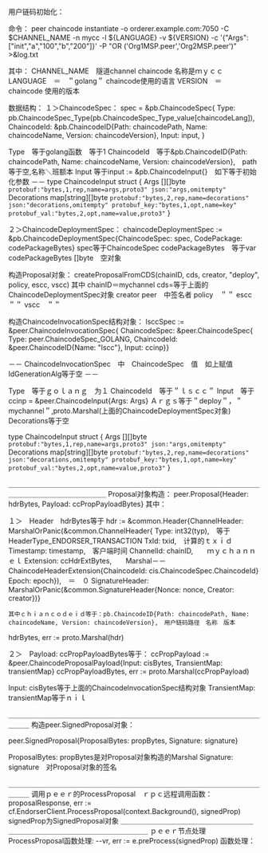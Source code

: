 用户链码初始化：

命令：
peer chaincode instantiate -o orderer.example.com:7050 -C $CHANNEL_NAME -n mycc -l ${LANGUAGE} -v ${VERSION} -c '{"Args":["init","a","100","b","200"]}' -P "OR	('Org1MSP.peer','Org2MSP.peer')" >&log.txt

其中：
CHANNEL_NAME　隧道channel
chaincode 名称是ｍｙｃｃ
LANGUAGE　＝　＂golang＂ chaincode使用的语言
VERSION　＝　chaincode 使用的版本

数据结构：
１＞ChaincodeSpec：
spec = &pb.ChaincodeSpec{
    Type:        pb.ChaincodeSpec_Type(pb.ChaincodeSpec_Type_value[chaincodeLang]),　
    ChaincodeId: &pb.ChaincodeID{Path: chaincodePath, Name: chaincodeName, Version: chaincodeVersion},
    Input:       input,
}

Type　等于golang函数　等于1
ChaincodeId　等于&pb.ChaincodeID{Path: chaincodePath, Name: chaincodeName, Version: chaincodeVersion},　path等于空,名称＼班额本
Input 等于input := &pb.ChaincodeInput{}　如下等于初始化参数
－－
type ChaincodeInput struct {
	Args        [][]byte          `protobuf:"bytes,1,rep,name=args,proto3" json:"args,omitempty"`
	Decorations map[string][]byte `protobuf:"bytes,2,rep,name=decorations" json:"decorations,omitempty" protobuf_key:"bytes,1,opt,name=key" protobuf_val:"bytes,2,opt,name=value,proto3"`
}

２＞ChaincodeDeploymentSpec：
chaincodeDeploymentSpec := &pb.ChaincodeDeploymentSpec{ChaincodeSpec: spec, CodePackage: codePackageBytes}
spec等于ChaincodeSpec
codePackageBytes　等于var codePackageBytes []byte　空对象


构造Proposal对象：
createProposalFromCDS(chainID, cds, creator, "deploy", policy, escc, vscc)
其中
chainID＝mychannel
cds=等于上面的ChaincodeDeploymentSpec对象
creator peer　中签名者
policy　＂＂
escc　＂＂
vscc　＂＂

构造ChaincodeInvocationSpec结构对象：
lsccSpec := &peer.ChaincodeInvocationSpec{
ChaincodeSpec: &peer.ChaincodeSpec{
Type:        peer.ChaincodeSpec_GOLANG,
ChaincodeId: &peer.ChaincodeID{Name: "lscc"},
Input:       ccinp}}

－－
ChaincodeInvocationSpec　中　ChaincodeSpec　值　如上赋值
IdGenerationAlg等于空
－－

Type　等于ｇｏｌａｎｇ　为１
ChaincodeId　等于＂ｌｓｃｃ＂
Input　等于ccinp = &peer.ChaincodeInput{Args: Args}
Ａｒｇｓ等于＂deploy＂，＂mychannel＂,proto.Marshal(上面的ChaincodeDeploymentSpec对象)
Decorations等于空

type ChaincodeInput struct {
	Args        [][]byte          `protobuf:"bytes,1,rep,name=args,proto3" json:"args,omitempty"`
	Decorations map[string][]byte `protobuf:"bytes,2,rep,name=decorations" json:"decorations,omitempty" protobuf_key:"bytes,1,opt,name=key" protobuf_val:"bytes,2,opt,name=value,proto3"`
}

＿＿＿＿＿＿＿＿＿＿＿＿＿＿＿＿＿＿＿＿＿＿＿＿＿＿＿＿＿＿＿＿＿＿＿＿＿＿＿＿＿＿＿＿＿＿＿＿＿＿
Proposal对象构造：
peer.Proposal{Header: hdrBytes, Payload: ccPropPayloadBytes}
其中：

１＞　Header　hdrBytes等于
hdr := &common.Header{ChannelHeader: MarshalOrPanic(&common.ChannelHeader{
    Type:      int32(typ),　等于HeaderType_ENDORSER_TRANSACTION
    TxId:      txid,　计算的ｔｘｉｄ
    Timestamp: timestamp,　客户端时间
    ChannelId: chainID,　　ｍｙｃｈａｎｎｅｌ
    Extension: ccHdrExtBytes,　　Marshal－－ChaincodeHeaderExtension{ChaincodeId: cis.ChaincodeSpec.ChaincodeId}　
    Epoch:     epoch}),　＝　０
    SignatureHeader: MarshalOrPanic(&common.SignatureHeader{Nonce: nonce, Creator: creator})}

    其中ｃｈｉａｎｃｏｄｅｉｄ等于：pb.ChaincodeID{Path: chaincodePath, Name: chaincodeName, Version: chaincodeVersion},　用户链码路径　名称　版本
hdrBytes, err := proto.Marshal(hdr)

２＞　Payload: ccPropPayloadBytes等于：
ccPropPayload := &peer.ChaincodeProposalPayload{Input: cisBytes, TransientMap: transientMap}
ccPropPayloadBytes, err := proto.Marshal(ccPropPayload)

Input: cisBytes等于上面的ChaincodeInvocationSpec结构对象
TransientMap: transientMap等于ｎｉｌ

＿＿＿＿＿＿＿＿＿＿＿＿＿＿＿＿＿＿＿＿＿＿＿＿＿＿＿＿＿＿＿＿＿＿＿＿＿＿＿
构造peer.SignedProposal对象：

peer.SignedProposal{ProposalBytes: propBytes, Signature: signature}

ProposalBytes: propBytes是对Proposal对象构造的Marshal
Signature: signature　对Proposal对象的签名


＿＿＿＿＿＿＿＿＿＿＿＿＿＿＿＿＿＿＿＿＿＿＿＿＿＿＿＿＿＿＿＿＿＿＿＿＿＿＿
调用ｐｅｅｒ的ProcessProposal　ｒｐｃ远程调用函数：
	proposalResponse, err := cf.EndorserClient.ProcessProposal(context.Background(), signedProp)
    signedProp为SignedProposal对象
＿＿＿＿＿＿＿＿＿＿＿＿＿＿＿＿＿＿＿＿＿＿＿＿＿＿＿＿＿＿＿＿＿＿＿＿＿＿＿
ｐｅｅｒ节点处理
ProcessProposal函数处理:
--vr, err := e.preProcess(signedProp) 函数处理：
